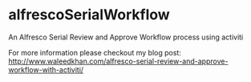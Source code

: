 alfrescoSerialWorkflow
======================



An Alfresco Serial Review and Approve Workflow process using activiti

For more information please checkout my blog post: http://www.waleedkhan.com/alfresco-serial-review-and-approve-workflow-with-activiti/
